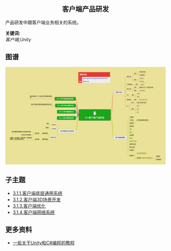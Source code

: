 <h2 align="center">客户端产品研发</h2>
<p>
产品研发中跟客户端业务相关的系统。
</p>

**关键词:**<br/> 
*客户端,Unity*

## 图谱
![图片加载中...](../exports/3.1.客户端产品研发.png?raw=true)

## 子主题
* [3.1.1.客户端底层通用系统](mds/3.1.1.客户端底层通用系统.md)
* [3.1.2.客户端3D场景开发](mds/3.1.2.客户端3D场景开发.md)
* [3.1.3.客户端优化](mds/3.1.3.客户端优化.md)
* [3.1.4.客户端网络系统](mds/3.1.4.客户端网络系统.md)

## 更多资料
* [一些关于Unity和C#编程的教程](https://catlikecoding.com/unity/tutorials/)